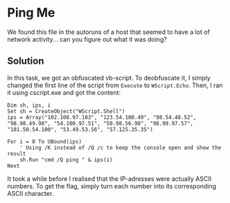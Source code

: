 # Ping Me
We found this file in the autoruns of a host that seemed to have a lot of network activity... can you figure out what it was doing?

## Solution
In this task, we got an obfuscated vb-script. To deobfuscate it, I simply changed the first line of the script from `Execute` to `WScript.Echo`. Then, I ran it using cscript.exe and got the content:

```vbs
Dim sh, ips, i
Set sh = CreateObject("WScript.Shell")
ips = Array("102.108.97.103", "123.54.100.49", "98.54.48.52", "98.98.49.98", "54.100.97.51", "50.98.56.98", "98.99.97.57", "101.50.54.100", "53.49.53.56", "57.125.35.35")

For i = 0 To UBound(ips)
    ' Using /K instead of /Q /c to keep the console open and show the result
    sh.Run "cmd /Q ping " & ips(i)
Next
```

It took a while before I realised that the IP-adresses were actually ASCII numbers. To get the flag, simply turn each number into its corresponding ASCII character.